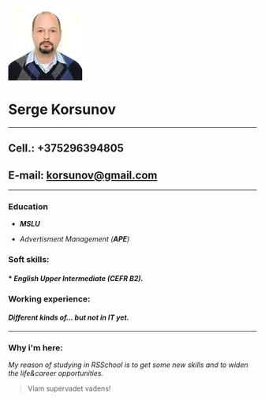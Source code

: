 ![ My photo ](/assets/images/myphoto2.png)
# Serge Korsunov

***

## Cell.: +375296394805

## E-mail: korsunov@gmail.com

***

### **Education**

* _**MSLU**_

* _Advertisment Management (**APE**)_

### **Soft skills:**

#### * _English Upper Intermediate (CEFR B2)._

### **Working experience:**

#### _Different kinds of... but not in IT yet._

***

### **Why i'm here:**

 _My reason of studying in RSSchool is to get some new skills and to widen the life&career opportunities._
 >Viam supervadet vadens!

